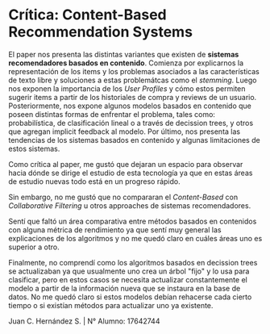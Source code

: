# Crítica: Content-Based Recommendation Systems

El paper nos presenta las distintas variantes que existen de **sistemas recomendadores basados en contenido**. Comienza por explicarnos la representación de los items y los problemas asociados a las características de texto libre y soluciones a estas problemátcas como el *stemming*.
Luego nos exponen la importancia de los *User Profiles* y cómo estos permiten sugerir items a partir de los historiales de compra y reviews  de un usuario.
Posteriormente, nos expone algunos modelos basados en contenido que poseen distintas formas de enfrentar el problema, tales como: probabilística, de clasificación lineal o a través de decission trees, y otros que agregan implicit feedback al modelo. 
Por último, nos presenta las tendencias de los sistemas basados en contenido y algunas limitaciones de estos sistemas. 

Como crítica al paper, me gustó que dejaran un espacio para observar hacia dónde se dirige el estudio de esta tecnología ya que en estas áreas de estudio nuevas todo está en un progreso rápido. 

Sin embargo, no me gustó que no compararan el *Content-Based* con *Collaborative Filtering* u otros approaches de sistemas recomendadores.

Sentí que faltó un área comparativa entre métodos basados en contenidos con alguna métrica de rendimiento ya que sentí muy general las explicaciones de los algoritmos y no me quedó claro en cuáles áreas uno es superior a otro.

Finalmente, no comprendí como los algoritmos basados en decission trees se actualizaban ya que usualmente uno crea un árbol "fijo" y lo usa para clasificar, pero en estos casos se necesita actualizar constantemente el modelo a partir de la información nueva que se instaura en la base de datos. No me quedó claro si estos modelos debían rehacerse cada cierto tiempo o si existían métodos para actualizar uno ya existente.

Juan C. Hernández S. | N° Alumno: 17642744